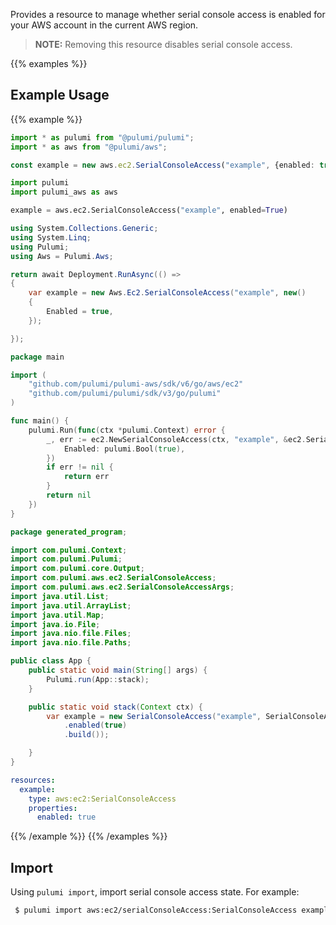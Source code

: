 Provides a resource to manage whether serial console access is enabled for your AWS account in the current AWS region.

> **NOTE:** Removing this resource disables serial console access.

{{% examples %}}
## Example Usage
{{% example %}}

```typescript
import * as pulumi from "@pulumi/pulumi";
import * as aws from "@pulumi/aws";

const example = new aws.ec2.SerialConsoleAccess("example", {enabled: true});
```
```python
import pulumi
import pulumi_aws as aws

example = aws.ec2.SerialConsoleAccess("example", enabled=True)
```
```csharp
using System.Collections.Generic;
using System.Linq;
using Pulumi;
using Aws = Pulumi.Aws;

return await Deployment.RunAsync(() => 
{
    var example = new Aws.Ec2.SerialConsoleAccess("example", new()
    {
        Enabled = true,
    });

});
```
```go
package main

import (
	"github.com/pulumi/pulumi-aws/sdk/v6/go/aws/ec2"
	"github.com/pulumi/pulumi/sdk/v3/go/pulumi"
)

func main() {
	pulumi.Run(func(ctx *pulumi.Context) error {
		_, err := ec2.NewSerialConsoleAccess(ctx, "example", &ec2.SerialConsoleAccessArgs{
			Enabled: pulumi.Bool(true),
		})
		if err != nil {
			return err
		}
		return nil
	})
}
```
```java
package generated_program;

import com.pulumi.Context;
import com.pulumi.Pulumi;
import com.pulumi.core.Output;
import com.pulumi.aws.ec2.SerialConsoleAccess;
import com.pulumi.aws.ec2.SerialConsoleAccessArgs;
import java.util.List;
import java.util.ArrayList;
import java.util.Map;
import java.io.File;
import java.nio.file.Files;
import java.nio.file.Paths;

public class App {
    public static void main(String[] args) {
        Pulumi.run(App::stack);
    }

    public static void stack(Context ctx) {
        var example = new SerialConsoleAccess("example", SerialConsoleAccessArgs.builder()        
            .enabled(true)
            .build());

    }
}
```
```yaml
resources:
  example:
    type: aws:ec2:SerialConsoleAccess
    properties:
      enabled: true
```
{{% /example %}}
{{% /examples %}}

## Import

Using `pulumi import`, import serial console access state. For example:

```sh
 $ pulumi import aws:ec2/serialConsoleAccess:SerialConsoleAccess example default
```
 